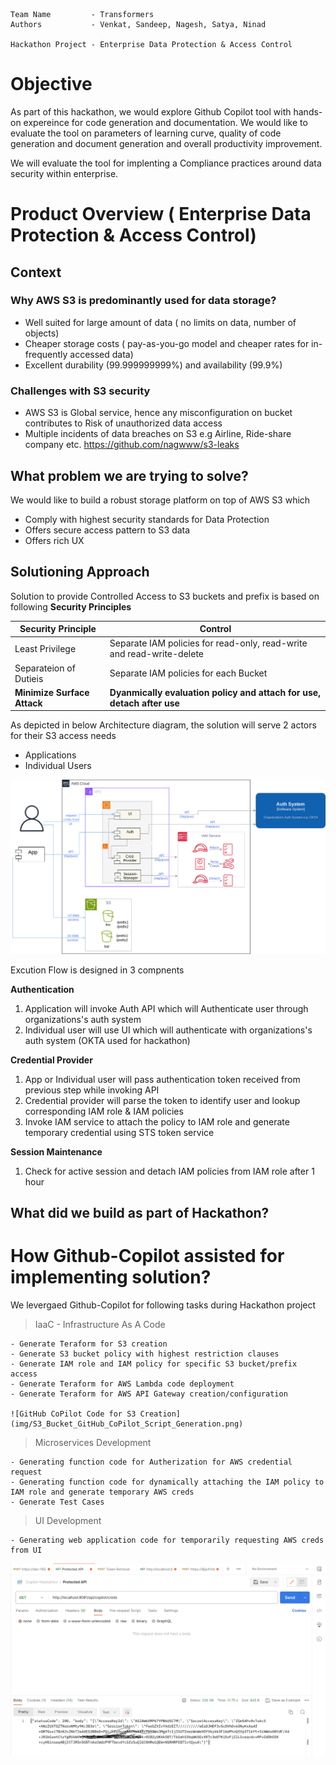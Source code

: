 ```
Team Name         - Transformers 
Authors           - Venkat, Sandeep, Nagesh, Satya, Ninad

Hackathon Project - Enterprise Data Protection & Access Control 
```

# Objective

As part of this hackathon, we would explore Github Copilot tool with hands-on expereince for code generation and documentation. We would like to evaluate the tool on parameters of learning curve, quality of code generation and document generation and overall productivity improvement. 

We will evaluate the tool for implenting a Compliance practices around data security within enterprise.

# Product Overview ( Enterprise Data Protection & Access Control)

## **Context**

### Why AWS S3 is predominantly used for data storage?
- Well suited for large amount of data ( no limits on data, number of objects)
- Cheaper storage costs ( pay-as-you-go model and cheaper rates for in-frequently accessed data)
- Excellent durability (99.999999999%) and availability (99.9%)

### Challenges with S3 security
- AWS S3 is Global service, hence any misconfiguration on bucket contributes to Risk of unauthorized data access
- Multiple incidents of data breaches on S3 e.g Airline, Ride-share company etc. https://github.com/nagwww/s3-leaks

## What problem we are trying to solve?

We would like to build a robust storage platform on top of AWS S3 which 
- Comply with highest security standards for Data Protection
- Offers secure access pattern to S3 data
- Offers rich UX 

## Solutioning Approach

Solution to provide Controlled Access to S3 buckets and prefix is based on following **Security Principles**

| Security Principle| Control|
|-|-|
|Least Privilege| Separate IAM policies for read-only, read-write and read-write-delete|
|Separateion of Dutieis | Separate IAM policies for each Bucket|
|**Minimize Surface Attack**| **Dyanmically evaluation policy and attach for use, detach after use**|

As depicted in below Architecture diagram, the solution will serve 2 actors for their S3 access needs
- Applications
- Individual Users

![Architecture](arch_hackathon.png)

Excution Flow is designed in 3 compnents

**Authentication**
1. Application will invoke Auth API which will Authenticate user through organizations's auth system 
2. Individual user will use UI which will authenticate with organizations's auth system (OKTA used for hackathon)

**Credential Provider**
1. App or Individual user will pass authentication token received from previous step while invoking API
2. Credential provider will parse the token to identify user and lookup corresponding IAM role & IAM policies
3. Invoke IAM service to attach the policy to IAM role and generate temporary credential using STS token service

**Session Maintenance**
1. Check for active session and detach IAM policies from IAM role after 1 hour
   
## What did we build as part of Hackathon?

# How Github-Copilot assisted for implementing solution?

We levergaed Github-Copilot for following tasks during Hackathon project

> IaaC - Infrastructure As A Code

    - Generate Teraform for S3 creation
    - Generate S3 bucket policy with highest restriction clauses
    - Generate IAM role and IAM policy for specific S3 bucket/prefix access
    - Generate Teraform for AWS Lambda code deployment
    - Generate Teraform for AWS API Gateway creation/configuration

    ![GitHub CoPilot Code for S3 Creation](img/S3_Bucket_GitHub_CoPilot_Script_Generation.png)

> Microservices Development

    - Generating function code for Autherization for AWS credential request
    - Generating function code for dynamically attaching the IAM policy to IAM role and generate temporary AWS creds
    - Generate Test Cases
    
> UI Development

    - Generating web application code for temporarily requesting AWS creds from UI
    
![STS tokens for S3 access](img/hackathon_token.png)




